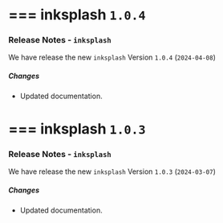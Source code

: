 ===
inksplash **`1.0.4`**
===

### Release Notes - `inksplash`

We have release the new `inksplash` Version `1.0.4` (`2024-04-08`)

##### Changes

- Updated documentation.

===
inksplash **`1.0.3`**
===

### Release Notes - `inksplash`

We have release the new `inksplash` Version `1.0.3` (`2024-03-07`)

##### Changes

- Updated documentation.
